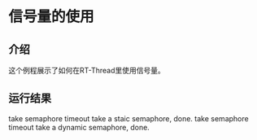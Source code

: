 # 信号量的使用 #

## 介绍 ##

这个例程展示了如何在RT-Thread里使用信号量。

## 运行结果 ##

take semaphore timeout
take a staic semaphore, done.
take semaphore timeout
take a dynamic semaphore, done.
